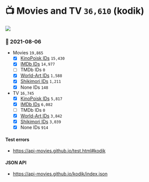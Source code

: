 # :tv: Movies and TV `36,610` (kodik)

<a href="https://API-Movies.github.io"><img src="https://API-Movies.github.io/banner.png?cache"></a>

### :date: 2021-08-06
- Movies `19,865`
  - [x] <a href="https://API-Movies.github.io/kodik/movie_kinopoisk_ids.json">KinoPoisk IDs</a> `15,430`
  - [x] <a href="https://API-Movies.github.io/kodik/movie_imdb_ids.json">IMDb IDs</a> `14,977`
  - [ ] TMDb IDs `0`
  - [x] <a href="https://API-Movies.github.io/kodik/movie_world_art_ids.json">World-Art IDs</a> `1,588`
  - [x] <a href="https://API-Movies.github.io/kodik/movie_shikimori_ids.json">Shikimori IDs</a> `1,211`
  - [x] None IDs `148`
- TV `16,745`
  - [x] <a href="https://API-Movies.github.io/kodik/tv_kinopoisk_ids.json">KinoPoisk IDs</a> `5,817`
  - [x] <a href="https://API-Movies.github.io/kodik/tv_imdb_ids.json">IMDb IDs</a> `6,082`
  - [ ] TMDb IDs `0`
  - [x] <a href="https://API-Movies.github.io/kodik/tv_world_art_ids.json">World-Art IDs</a> `3,842`
  - [x] <a href="https://API-Movies.github.io/kodik/tv_shikimori_ids.json">Shikimori IDs</a> `3,039`
  - [x] None IDs `914`
#### Test errors
- <a href='https://api-movies.github.io/test.html#kodik'>https://api-movies.github.io/test.html#kodik</a>
#### JSON API
- <a href='https://api-movies.github.io/kodik/index.json'>https://api-movies.github.io/kodik/index.json</a>
